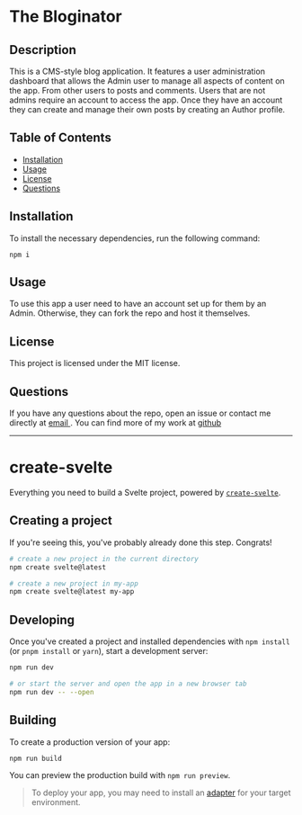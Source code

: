 # The Bloginator

## Description
This is a CMS-style blog application. It features a user administration dashboard that allows the Admin user to manage all aspects of content on the app. From other users to posts and comments. Users that are not admins require an account to access the app. Once they have an account
they can create and manage their own posts by creating an Author profile.

## Table of Contents
* [Installation](#installation)
* [Usage](#usage)
* [License](#license)
* [Questions](#questions)

## Installation
To install the necessary dependencies, run the following command:
```
npm i
```

## Usage
To use this app a user need to have an account set up for them by an Admin. Otherwise, they can fork the repo and host it themselves.

## License
This project is licensed under the MIT license.

## Questions
If you have any questions about the repo, open an issue or contact me directly at <a href="mailto:{{ email }}"> email </a>. You can find more of my work at [ github ](https://github.com/am1macdonald)


<hr>

# create-svelte

Everything you need to build a Svelte project, powered by [`create-svelte`](https://github.com/sveltejs/kit/tree/master/packages/create-svelte).

## Creating a project

If you're seeing this, you've probably already done this step. Congrats!

```bash
# create a new project in the current directory
npm create svelte@latest

# create a new project in my-app
npm create svelte@latest my-app
```

## Developing

Once you've created a project and installed dependencies with `npm install` (or `pnpm install` or `yarn`), start a development server:

```bash
npm run dev

# or start the server and open the app in a new browser tab
npm run dev -- --open
```

## Building

To create a production version of your app:

```bash
npm run build
```

You can preview the production build with `npm run preview`.

> To deploy your app, you may need to install an [adapter](https://kit.svelte.dev/docs/adapters) for your target environment.
